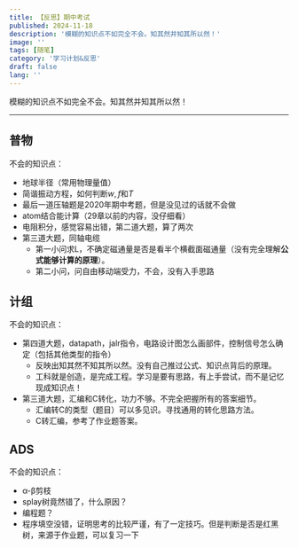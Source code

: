 ```yaml
---
title: 【反思】期中考试
published: 2024-11-18
description: '模糊的知识点不如完全不会。知其然并知其所以然！'
image: ''
tags: [随笔]
category: '学习计划&反思'
draft: false 
lang: ''
---
```

模糊的知识点不如完全不会。知其然并知其所以然！

---
## 普物
不会的知识点：
* 地球半径（常用物理量值）
* 简谐振动方程，如何判断$w,f$和$T$
* 最后一道压轴题是2020年期中考题，但是没见过的话就不会做
* atom结合能计算（29章以前的内容，没仔细看）
* 电阻积分，感觉容易出错，第二道大题，算了两次
* 第三道大题，同轴电缆
    - 第一小问求L，不确定磁通量是否是看半个横截面磁通量（没有完全理解**公式能够计算的原理**）。
    - 第二小问，问自由移动端受力，不会，没有入手思路

## 计组
不会的知识点：
* 第四道大题，datapath，jalr指令，电路设计图怎么画部件，控制信号怎么确定（包括其他类型的指令）
    - 反映出知其然不知其所以然。没有自己推过公式、知识点背后的原理。
    - 工科就是创造，是完成工程。学习是要有思路，有上手尝试，而不是记忆现成知识点！
* 第三道大题，汇编和C转化，功力不够。不完全把握所有的答案细节。
    - 汇编转C的类型（题目）可以多见识。寻找通用的转化思路方法。
    - C转汇编，参考了作业题答案。

## ADS
不会的知识点：
* α-β剪枝
* splay树竟然错了，什么原因？
* 编程题？
* 程序填空没错，证明思考的比较严谨，有了一定技巧。但是判断是否是红黑树，来源于作业题，可以复习一下